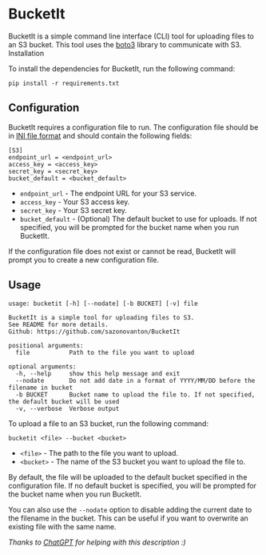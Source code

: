 # BucketIt

BucketIt is a simple command line interface (CLI) tool for uploading files to an S3 bucket. This tool uses the [boto3](https://boto3.amazonaws.com/v1/documentation/api/latest/index.html) library to communicate with S3.
Installation

To install the dependencies for BucketIt, run the following command:
```
pip install -r requirements.txt
```

## Configuration

BucketIt requires a configuration file to run. The configuration file should be in [INI file format](https://en.wikipedia.org/wiki/INI_file) and should contain the following fields:

```
[S3]
endpoint_url = <endpoint_url>
access_key = <access_key>
secret_key = <secret_key>
bucket_default = <bucket_default>
```
* `endpoint_url` - The endpoint URL for your S3 service.
* `access_key` - Your S3 access key.
* `secret_key` - Your S3 secret key.
* `bucket_default` - (Optional) The default bucket to use for uploads. If not specified, you will be prompted for the bucket name when you run BucketIt.

If the configuration file does not exist or cannot be read, BucketIt will prompt you to create a new configuration file.

## Usage

```
usage: bucketit [-h] [--nodate] [-b BUCKET] [-v] file

BucketIt is a simple tool for uploading files to S3. 
See README for more details.
Github: https://github.com/sazonovanton/BucketIt

positional arguments:
  file           Path to the file you want to upload

optional arguments:
  -h, --help     show this help message and exit
  --nodate       Do not add date in a format of YYYY/MM/DD before the filename in bucket
  -b BUCKET      Bucket name to upload the file to. If not specified, the default bucket will be used
  -v, --verbose  Verbose output
```

To upload a file to an S3 bucket, run the following command:
```
bucketit <file> --bucket <bucket>
```
* `<file>` - The path to the file you want to upload.<br>
* `<bucket>` - The name of the S3 bucket you want to upload the file to.


By default, the file will be uploaded to the default bucket specified in the configuration file. If no default bucket is specified, you will be prompted for the bucket name when you run BucketIt.

You can also use the `--nodate` option to disable adding the current date to the filename in the bucket. This can be useful if you want to overwrite an existing file with the same name.


_Thanks to [ChatGPT](https://chat.openai.com/chat/) for helping with this description :)_
